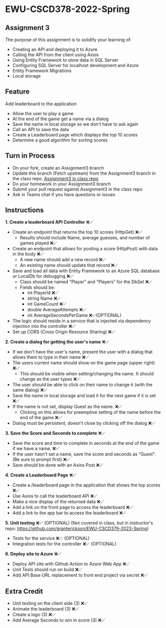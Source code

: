 # EWU-CSCD378-2022-Spring

## Assignment 3

The purpose of this assignment is to solidify your learning of:
- Creating an API and deploying it to Azure
- Calling the API from the client using Axios
- Using Entity Framework to store data in SQL Server
- Configuring SQL Server for localhost development and Azure
- Entity Framework Migrations
- Local storage

## Feature
Add leaderboard to the application
- Allow the user to play a game
- At the end of the game get a name via a dialog
- Save the name in local storage so we don't have to ask again
- Call an API to save the data
- Create a Leaderboard page which displays the top 10 scores
- Determine a good algorithm for sorting scores

## Turn in Process
- On your fork, create an Assignment3 branch 
- Update this branch (Fetch upstream) from the Assignment3 branch in the class repo. [Assignment3 in class repo](https://github.com/IntelliTect-Samples/EWU-CSCD379-2022-Spring/tree/Assignment3)
- Do your homework in your Assignment3 branch
- Submit your pull request against Assignment3 in the class repo
- Ask in Teams chat if you have questions or issues

## Instructions

**1. Create a leaderboard API Controller** ❌✅
- Create an endpoint that returns the top 10 scores (HttpGet) ❌✅
  - Results should include Name, average guesses, and number of games played ❌✅
- Create an endpoint that allows for posting a score (HttpPost) with data in the body ❌✅
  - A new name should add a new record ❌✅
  - An existing name should update that record ❌✅
- Save and load all data with Entity Framework to an Azure SQL database or LocalDb for debugging ❌✅
  - Class should be named "Player" and "Players" for the DbSet ❌✅
  - Fields should be: 
    - int PlayerId ❌✅
    - string Name ❌✅
    - int GameCount ❌✅
    - double AverageAttempts ❌✅
    - int AverageSecondsPerGame ❌✅(OPTIONAL)
- The logic should reside in a service that is injected via dependency injection into the controller ❌✅
- Set up CORS (Cross Origin Resource Sharing) ❌✅

**2. Create a dialog for getting the user's name** ❌✅
- If we don't have the user's name, present the user with a dialog that allows them to type in their name ❌✅
- The users current name should show on the game page (upper right) ❌✅
  - This should be visible when setting/changing the name. It should change as the user types ❌✅
- The user should be able to click on their name to change it (with the same dialog) ❌✅
- Save the name in local storage and load it for the next game if it is set ❌✅
- If the name is not set, display Guest as the name. ❌✅
  - Clicking on this allows for preemptive setting of the name before the end of the game ❌✅
- Dialog must be persistent, doesn't close by clicking off the dialog ❌✅

**3. Save the Score and Seconds to complete** ❌✅
- Save the score and time to complete in seconds at the end of the game if we have a name. ❌✅
- If the user hasn't set a name, save the score and seconds as "Guest". (Be sure to prompt first) ❌✅
- Save should be done with an Axios Post ❌✅

**4. Create a Leaderboard Page** ❌✅
- Create a /leaderboard page in the application that shows the top scores ❌✅
- Use Axios to call the leaderboard API ❌✅
- Make a nice display of the returned data ❌✅
- Add a link on the front page to access the leaderboard ❌✅
- Add a link to the app bar to access the leaderboard ❌✅

**5. Unit testing** ❌✅ (OPTIONAL) (Not covered in class, but in instructor's repo: https://github.com/granterickson/EWU-CSCD379-2023-Spring)
- Tests for the service ❌✅ (OPTIONAL)
- Integration tests for the controller ❌✅ (OPTIONAL)

**6. Deploy site to Azure** ❌✅
- Deploy API site with Github Action to Azure Web App ❌✅
- Unit Tests should run on build ❌✅
- Add API Base URL replacement to front end project via secret ❌✅

## Extra Credit

- Unit testing on the client side (3) ❌✅
- Animate the leaderboard (3) ❌✅
- Create a logo (3) ❌✅
- Add Average Seconds to win in score (3) ❌✅
